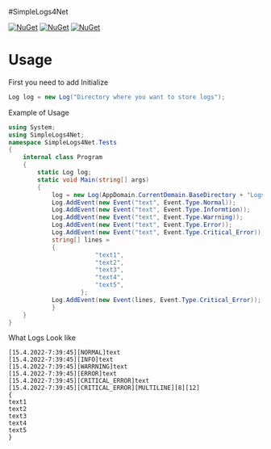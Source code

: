 #SimpleLogs4Net

[![NuGet](https://img.shields.io/nuget/dt/SimpleLogs4Net.svg?style=flat-square)](https://www.nuget.org/packages/SimpleLogs4Net)
[![NuGet](https://img.shields.io/nuget/v/SimpleLogs4Net.svg?style=flat-square)](https://www.nuget.org/packages/SimpleLogs4Net)
[![NuGet](https://img.shields.io/nuget/vpre/SimpleLogs4Net.svg?style=flat-square)](https://www.nuget.org/packages/SimpleLogs4Net)

# Usage
First you need to add Initialize 
```cs
Log log = new Log("Directory where you want to store logs");
```
Example of Usage
```cs
using System;
using SimpleLogs4Net;
namespace SimpleLogs4Net.Tests
{
	internal class Program
	{
		static Log log;
		static void Main(string[] args)
		{
			log = new Log(AppDomain.CurrentDomain.BaseDirectory + "Logs\\");
			Log.AddEvent(new Event("text", Event.Type.Normal));
			Log.AddEvent(new Event("text", Event.Type.Informtion));
			Log.AddEvent(new Event("text", Event.Type.Warrning));
			Log.AddEvent(new Event("text", Event.Type.Error));
			Log.AddEvent(new Event("text", Event.Type.Critical_Error));
			string[] lines = 
			{
                		"text1",
                		"text2",
                		"text3",
                		"text4",
                		"text5",
            		};
			Log.AddEvent(new Event(lines, Event.Type.Critical_Error));
        	}
	}
}
```
What Logs Look like
```text
[15.4.2022-7:39:45][NORMAL]text
[15.4.2022-7:39:45][INFO]text
[15.4.2022-7:39:45][WARRNING]text
[15.4.2022-7:39:45][ERROR]text
[15.4.2022-7:39:45][CRITICAL_ERROR]text
[15.4.2022-7:39:45][CRITICAL_ERROR][MULTILINE][8][12]
{
text1
text2
text3
text4
text5
}

```
